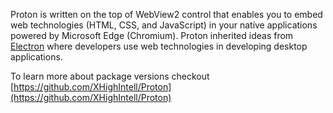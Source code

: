 Proton is written on the top of WebView2 control that enables you to embed web technologies (HTML, CSS, and JavaScript) in your native applications powered by Microsoft Edge (Chromium). Proton inherited ideas from [Electron](https://www.electronjs.org/) where developers use web technologies in developing desktop applications.

To learn more about package versions checkout [https://github.com/XHighIntell/Proton](https://github.com/XHighIntell/Proton)